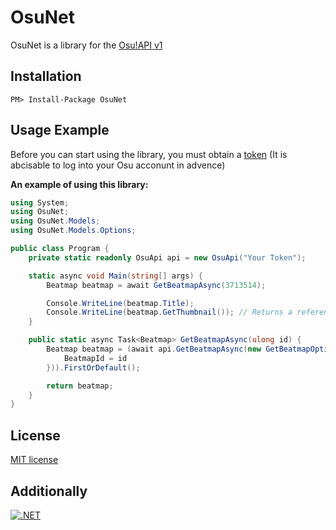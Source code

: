 # OsuNet
OsuNet is a library for the [Osu!API v1](https://github.com/ppy/osu-api/wiki)

## Installation
```
PM> Install-Package OsuNet
```

## Usage Example
Before you can start using the library, you must obtain a [token](https://osu.ppy.sh/p/api/) (It is abcisable to log into your Osu acconunt in advence)

**An example of using this library:**
```cs
using System;
using OsuNet;
using OsuNet.Models;
using OsuNet.Models.Options;

public class Program {
    private static readonly OsuApi api = new OsuApi("Your Token");

    static async void Main(string[] args) {
        Beatmap beatmap = await GetBeatmapAsync(3713514);

        Console.WriteLine(beatmap.Title);
        Console.WriteLine(beatmap.GetThumbnail()); // Returns a reference to the thumbnail beatmap.
    }

    public static async Task<Beatmap> GetBeatmapAsync(ulong id) {
        Beatmap beatmap = (await api.GetBeatmapAsync(new GetBeatmapOptions() {
            BeatmapId = id
        })).FirstOrDefault();

        return beatmap;
    }
}
```
## License
[MIT license](LICENSE)

## Additionally
[![.NET](https://github.com/Blackcat76iT/OsuNet/actions/workflows/dotnet.yml/badge.svg)](https://github.com/Blackcat76iT/OsuNet/actions/workflows/dotnet.yml)